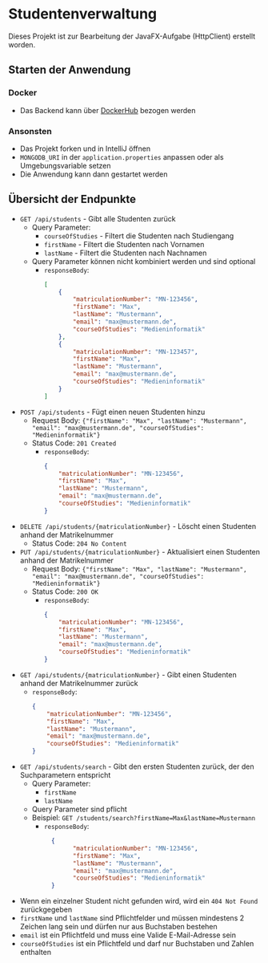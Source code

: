 # Studentenverwaltung

Dieses Projekt ist zur Bearbeitung der JavaFX-Aufgabe (HttpClient) erstellt worden.

## Starten der Anwendung

### Docker

- Das Backend kann über [DockerHub](https://hub.docker.com/r/moinmarcell/backend) bezogen werden

### Ansonsten

- Das Projekt forken und in IntelliJ öffnen
- `MONGODB_URI` in der `application.properties` anpassen oder als Umgebungsvariable setzen
- Die Anwendung kann dann gestartet werden

## Übersicht der Endpunkte

- `GET /api/students` - Gibt alle Studenten zurück
    - Query Parameter:
        - `courseOfStudies` - Filtert die Studenten nach Studiengang
        - `firstName` - Filtert die Studenten nach Vornamen
        - `lastName` - Filtert die Studenten nach Nachnamen
    - Query Parameter können nicht kombiniert werden und sind optional
        - `responseBody`:
            ```json
            [
                {
                    "matriculationNumber": "MN-123456",
                    "firstName": "Max",
                    "lastName": "Mustermann",
                    "email": "max@mustermann.de",
                    "courseOfStudies": "Medieninformatik"
                },
                {
                    "matriculationNumber": "MN-123457",
                    "firstName": "Max",
                    "lastName": "Mustermann",
                    "email": "max@mustermann.de",
                    "courseOfStudies": "Medieninformatik"
                }
            ]
            ```
- `POST /api/students` - Fügt einen neuen Studenten hinzu
    - Request
      Body: `{"firstName": "Max", "lastName": "Mustermann", "email": "max@mustermann.de", "courseOfStudies": "Medieninformatik"}`
    - Status Code: `201 Created`
        - `responseBody`:
            ```json
            {
                "matriculationNumber": "MN-123456",
                "firstName": "Max",
                "lastName": "Mustermann",
                "email": "max@mustermann.de",
                "courseOfStudies": "Medieninformatik"
            }
            ```
- `DELETE /api/students/{matriculationNumber}` - Löscht einen Studenten anhand der Matrikelnummer
    - Status Code: `204 No Content`
- `PUT /api/students/{matriculationNumber}` - Aktualisiert einen Studenten anhand der Matrikelnummer
    - Request
      Body: `{"firstName": "Max", "lastName": "Mustermann", "email": "max@mustermann.de", "courseOfStudies": "Medieninformatik"}`
    - Status Code: `200 OK`
        - `responseBody`:
            ```json
            {
                "matriculationNumber": "MN-123456",
                "firstName": "Max",
                "lastName": "Mustermann",
                "email": "max@mustermann.de",
                "courseOfStudies": "Medieninformatik"
            }
            ```
- `GET /api/students/{matriculationNumber}` - Gibt einen Studenten anhand der Matrikelnummer zurück
    - `responseBody`:
        ```json
        {
            "matriculationNumber": "MN-123456",
            "firstName": "Max",
            "lastName": "Mustermann",
            "email": "max@mustermann.de",
            "courseOfStudies": "Medieninformatik"
        }
        ```
- `GET /api/students/search` - Gibt den ersten Studenten zurück, der den Suchparametern entspricht
    - Query Parameter:
        - `firstName`
        - `lastName`
    - Query Parameter sind pflicht
    - Beispiel: `GET /students/search?firstName=Max&lastName=Mustermann`
        - `responseBody`:
            ```json
              {
                    "matriculationNumber": "MN-123456",
                    "firstName": "Max",
                    "lastName": "Mustermann",
                    "email": "max@mustermann.de",
                    "courseOfStudies": "Medieninformatik"
              }
            ```
- Wenn ein einzelner Student nicht gefunden wird, wird ein `404 Not Found` zurückgegeben
- `firstName` und `lastName` sind Pflichtfelder und müssen mindestens 2 Zeichen lang sein und dürfen nur aus Buchstaben
  bestehen
- `email` ist ein Pflichtfeld und muss eine Valide E-Mail-Adresse sein
- `courseOfStudies` ist ein Pflichtfeld und darf nur Buchstaben und Zahlen enthalten